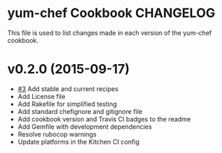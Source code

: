 yum-chef Cookbook CHANGELOG
======================
This file is used to list changes made in each version of the yum-chef cookbook.

# v0.2.0 (2015-09-17)

- [#3](https://github.com/chef-cookbooks/yum-chef/pull/3) Add stable and current recipes
- Add License file
- Add Rakefile for simplified testing
- Add standard chefignore and gitignore file
- Add cookbook version and Travis CI badges to the readme
- Add Gemfile with development dependencies
- Resolve rubocop warnings
- Update platforms in the Kitchen CI config
